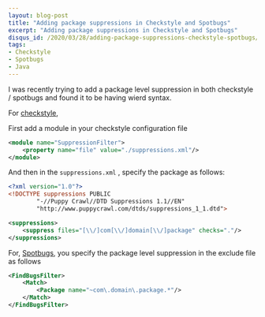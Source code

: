 ```yaml
---
layout: blog-post
title: "Adding package suppressions in Checkstyle and Spotbugs"
excerpt: "Adding package suppressions in Checkstyle and Spotbugs"
disqus_id: /2020/03/28/adding-package-suppressions-checkstyle-spotbugs/
tags:
- Checkstyle
- Spotbugs
- Java
---
```


I was recently trying to add a package level suppression in both checkstyle / spotbugs and found it to be having wierd syntax.

For [checkstyle](https://github.com/checkstyle/checkstyle/blob/master/config/suppressions.xml),

First add a module in your checkstyle configuration file

```xml
<module name="SuppressionFilter">
    <property name="file" value="./suppressions.xml"/>
</module>
```

And then in the `suppressions.xml` , specify the package as follows:

```xml
<?xml version="1.0"?>
<!DOCTYPE suppressions PUBLIC
        "-//Puppy Crawl//DTD Suppressions 1.1//EN"
        "http://www.puppycrawl.com/dtds/suppressions_1_1.dtd">

<suppressions>
    <suppress files="[\\/]com[\\/]domain[\\/]package" checks="."/>
</suppressions>
```

For, [Spotbugs](https://spotbugs.readthedocs.io/en/stable/filter.html), you specify the package level suppression in the exclude file as follows

```xml
<FindBugsFilter>
    <Match>
        <Package name="~com\.domain\.package.*"/>
    </Match>
</FindBugsFilter>
```

